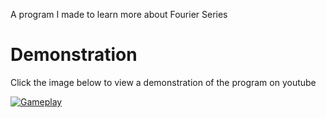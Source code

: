 A program I made to learn more about Fourier Series

# Demonstration

Click the image below to view a demonstration of the program on youtube

[![Gameplay](https://img.youtube.com/vi/m5fbrBrVzTk/0.jpg)](https://www.youtube.com/watch?v=m5fbrBrVzTk)
